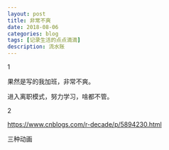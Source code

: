 ```yaml
---
layout: post
title: 非常不爽
date: 2018-08-06
categories: blog
tags: [记录生活的点点滴滴]
description: 流水账
---
```


1 

果然是写的我加班，非常不爽。

进入离职模式，努力学习，啥都不管。

2

https://www.cnblogs.com/r-decade/p/5894230.html

三种动画
